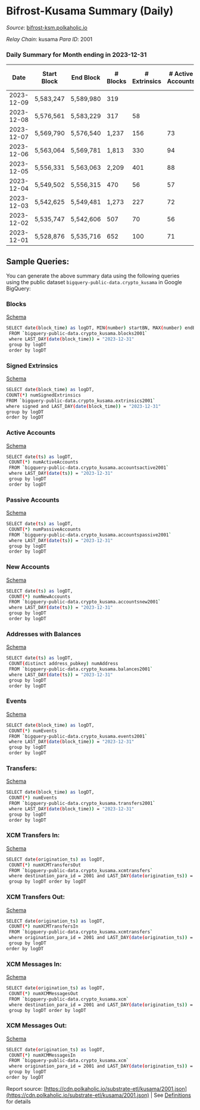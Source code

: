 # Bifrost-Kusama Summary (Daily)

_Source_: [bifrost-ksm.polkaholic.io](https://bifrost-ksm.polkaholic.io)

*Relay Chain*: kusama
*Para ID*: 2001



### Daily Summary for Month ending in 2023-12-31


| Date    | Start Block | End Block | # Blocks | # Extrinsics | # Active Accounts | # Passive Accounts | # New Accounts | # Addresses | # Events  | # Transfers ($USD) | # XCM Transfers In ($USD) | # XCM Transfers Out ($USD) | # XCM In | # XCM Out | Issues |
|---------|-------------|-----------|----------|--------------|-------------------|--------------------|----------------|-------------|-----------|--------------------|---------------------------|----------------------------|----------|-----------|--------|
| 2023-12-09 | 5,583,247 | 5,589,980 | 319 |  |  |  |  | 103,128 |  |   | 29 ($186,564.57) | 5 ($676.86) | 89 | 88 |  |
| 2023-12-08 | 5,576,561 | 5,583,229 | 317 | 58 |  |  |  | 103,114 | 2,518 | 686 ($5,046.64) | 49 ($188,504.83) | 20 ($25,224.31) | 106 | 117 |  |
| 2023-12-07 | 5,569,790 | 5,576,540 | 1,237 | 156 | 73 | 407 | 8 | 103,093 | 7,257 | 1,688 ($83,779.68) | 27 ($171,534.54) | 12 ($5,755.97) | 63 | 83 |  |
| 2023-12-06 | 5,563,064 | 5,569,781 | 1,813 | 330 | 94 | 476 |  | 103,086 | 12,414 | 2,926 ($105,646.80) | 36 ($88,418.91) | 10 ($1,108.20) | 69 | 71 |  |
| 2023-12-05 | 5,556,331 | 5,563,063 | 2,209 | 401 | 88 | 483 | 12 | 103,077 | 15,773 | 3,875 ($53,306.62) | 37 ($10,337.24) | 4 ($272.09) | 75 | 82 |  |
| 2023-12-04 | 5,549,502 | 5,556,315 | 470 | 56 | 57 | 294 | 7 | 103,077 | 2,926 | 692 ($4,037.99) | 40 ($3,840.28) | 18 ($505.07) | 84 | 82 |  |
| 2023-12-03 | 5,542,625 | 5,549,481 | 1,273 | 227 | 72 | 465 | 8 | 103,071 | 9,024 | 2,186 ($12,539.80) | 40 ($8,813.55) | 13 ($860.79) | 84 | 85 |  |
| 2023-12-02 | 5,535,747 | 5,542,606 | 507 | 70 | 56 | 364 | 7 | 103,067 | 3,646 | 960 ($755.22) | 40 ($2,081.95) | 24 ($3,714.75) | 90 | 104 |  |
| 2023-12-01 | 5,528,876 | 5,535,716 | 652 | 100 | 71 | 304 | 13 | 103,060 | 3,555 | 654 ($13,602.11) | 30 ($1,480,106.84) | 2 ($25.64) | 281 | 177 |  |

## Sample Queries:
You can generate the above summary data using the following queries using the public dataset `bigquery-public-data.crypto_kusama` in Google BigQuery:


### Blocks 

[Schema](https://github.com/colorfulnotion/substrate-etl/blob/main/schema/blocks.json)

```bash
SELECT date(block_time) as logDT, MIN(number) startBN, MAX(number) endBN, COUNT(*) numBlocks 
 FROM `bigquery-public-data.crypto_kusama.blocks2001`  
 where LAST_DAY(date(block_time)) = "2023-12-31" 
 group by logDT 
 order by logDT
```

### Signed Extrinsics 

[Schema](https://github.com/colorfulnotion/substrate-etl/blob/main/schema/extrinsics.json)

```bash
SELECT date(block_time) as logDT, 
COUNT(*) numSignedExtrinsics 
FROM `bigquery-public-data.crypto_kusama.extrinsics2001`  
where signed and LAST_DAY(date(block_time)) = "2023-12-31" 
group by logDT 
order by logDT
```

### Active Accounts 

[Schema](https://github.com/colorfulnotion/substrate-etl/blob/main/schema/accountsactive.json)

```bash
SELECT date(ts) as logDT, 
 COUNT(*) numActiveAccounts 
 FROM `bigquery-public-data.crypto_kusama.accountsactive2001` 
 where LAST_DAY(date(ts)) = "2023-12-31" 
 group by logDT 
 order by logDT
```

### Passive Accounts 

[Schema](https://github.com/colorfulnotion/substrate-etl/blob/main/schema/accountspassive.json)

```bash
SELECT date(ts) as logDT, 
 COUNT(*) numPassiveAccounts 
 FROM `bigquery-public-data.crypto_kusama.accountspassive2001` 
 where LAST_DAY(date(ts)) = "2023-12-31" 
 group by logDT 
 order by logDT
```

### New Accounts 

[Schema](https://github.com/colorfulnotion/substrate-etl/blob/main/schema/accountsnew.json)

```bash
SELECT date(ts) as logDT, 
 COUNT(*) numNewAccounts 
 FROM `bigquery-public-data.crypto_kusama.accountsnew2001` 
 where LAST_DAY(date(ts)) = "2023-12-31" 
 group by logDT
 order by logDT
```

### Addresses with Balances 

[Schema](https://github.com/colorfulnotion/substrate-etl/blob/main/schema/balances.json)

```bash
SELECT date(ts) as logDT,
 COUNT(distinct address_pubkey) numAddress 
 FROM `bigquery-public-data.crypto_kusama.balances2001` 
 where LAST_DAY(date(ts)) = "2023-12-31" 
 group by logDT 
 order by logDT
```

### Events 

[Schema](https://github.com/colorfulnotion/substrate-etl/blob/main/schema/events.json)

```bash
SELECT date(block_time) as logDT, 
 COUNT(*) numEvents 
 FROM `bigquery-public-data.crypto_kusama.events2001` 
 where LAST_DAY(date(block_time)) = "2023-12-31" 
 group by logDT 
 order by logDT
```

### Transfers:

[Schema](https://github.com/colorfulnotion/substrate-etl/blob/main/schema/transfers.json)

```bash
SELECT date(block_time) as logDT, 
 COUNT(*) numEvents 
 FROM `bigquery-public-data.crypto_kusama.transfers2001` 
 where LAST_DAY(date(block_time)) = "2023-12-31" 
 group by logDT 
 order by logDT
```

### XCM Transfers In: 

[Schema](https://github.com/colorfulnotion/substrate-etl/blob/main/schema/xcmtransfers.json)

```bash
SELECT date(origination_ts) as logDT, 
 COUNT(*) numXCMTransfersOut 
 FROM `bigquery-public-data.crypto_kusama.xcmtransfers` 
 where destination_para_id = 2001 and LAST_DAY(date(origination_ts)) = "2023-12-31" 
 group by logDT order by logDT
```

### XCM Transfers Out: 

[Schema](https://github.com/colorfulnotion/substrate-etl/blob/main/schema/xcmtransfers.json)

```bash
SELECT date(origination_ts) as logDT, 
 COUNT(*) numXCMTransfersIn 
 FROM `bigquery-public-data.crypto_kusama.xcmtransfers` 
 where origination_para_id = 2001 and LAST_DAY(date(origination_ts)) = "2023-12-31" 
 group by logDT 
order by logDT
```

### XCM Messages In: 

[Schema](https://github.com/colorfulnotion/substrate-etl/blob/main/schema/xcm.json)

```bash
SELECT date(origination_ts) as logDT, 
 COUNT(*) numXCMMessagesOut 
 FROM `bigquery-public-data.crypto_kusama.xcm` 
 where destination_para_id = 2001 and LAST_DAY(date(origination_ts)) = "2023-12-31" 
 group by logDT order by logDT
```

### XCM Messages Out: 

[Schema](https://github.com/colorfulnotion/substrate-etl/blob/main/schema/xcm.json)

```bash
SELECT date(origination_ts) as logDT, 
 COUNT(*) numXCMMessagesIn 
 FROM `bigquery-public-data.crypto_kusama.xcm` 
 where origination_para_id = 2001 and LAST_DAY(date(origination_ts)) = "2023-12-31" 
 group by logDT 
order by logDT
```


Report source: [https://cdn.polkaholic.io/substrate-etl/kusama/2001.json](https://cdn.polkaholic.io/substrate-etl/kusama/2001.json) | See [Definitions](/DEFINITIONS.md) for details

